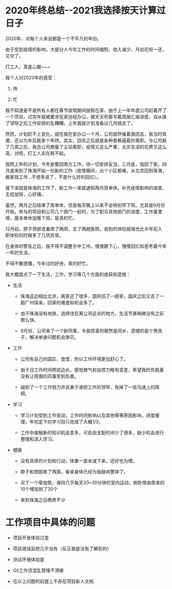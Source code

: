 # 2020年终总结--2021我选择按天计算过日子

2020年，对每个人来说都是一个不平凡的年份。

由于受到疫情的影响，大部分人今年工作的时间缩短，收入减少，月初花呗一还，又穷了。

打工人，真是心酸~~~

我个人对2020年的感受：

1. 快

2. 忙

我不知道是不是所有人都在春节疫情期间放假在家，由于上一年年底公司赶着开了一个项目，过完年就被要求在家远程办公，被天天吹着写着周报汇报进度，自从换了领导之后工作安排的乱糟糟，上年我就计划准备过几月就走了。

然而，计划赶不上变化，就在我在家办公一个月，公司居然催着我回去，我当时真傻，还以为年后能拿个年终。其实，回去之后就是各种耍赖逼着你离职。与公司耗了几周之后，我去公司商量了主动离职，疫情又这么严重，北京生活的花费又这么高，对吧，打工人实在耗不起。

按照上年的计划，今年是要回南方工作。待一切安排妥当，三月底，我回了家。四月底来到了珠海开始一份新的工作（疫情期间，出个小区都难，从北京回到珠海，搬家找工作...不想多说了，不是什么好的回忆）。

接下来就是珠海的工作了，新工作一来就通知两月周单休，补充疫情影响的进度，无偿加班，心好痛。

虽然，两月之后结束了周单休，但是每天晚上以来不会特别早下班。尤其是9月份开始，参与的项目和公司几个部门一起的，为了配合其他部门的进度，工作量激增，基本单休加晚下班，是真的忙。

12月初，脖子颈部连着疼了两周，去了两趟医院，收到的体检报错也比半年前入职体检的时候多了几项异常。

在身体的警告之后，我不得不调整手中工作。慢慢静下心，慢慢回忆和思考着今年一年的生活。

不得不敢感慨，今年过的好快，真的好忙。

我大概盘点了一下生活，工作，学习等几个方面的收获和遗憾：

* 生活

    - 珠海这边相比北京，离家近了很多，国庆回了一趟家，国庆之后又去了一趟广州探亲，回家的难度和机会多了。

    - 由于珠海没有地铁，选择住在离公司近点的地方，生活节奏稍微没有之前那么快。

    - 9月份，公司来了一个新同事，令我惊喜的居然是同乡，遗憾的是个男孩子，解决单身问题机会渺茫。

*  工作

    - 公司有自己的园区、食堂，所以工作环境更加舒心了。

    - 由于日工作时间明显边长，感觉脾气和自控力略有变差，希望我的负能量没有让周围的同事受到伤害。

    - 碰到了一个工作努力并且勇于承担工作的领导，免掉了一些沟通上的障碍。


* 学习

    - 学习计划受到工作变动，工作时间影响以及其他等等原因影响，进度缓慢，年初定下的学习目只完成了大概1/3。

    - 工作中接触新的知识机会变多，可自由支配时间少了很多，缺少机会进行整理和深入学习。

* 健康

    - 没有具体的计划和行动，体重一直未减下来，还好也为增。

    - 脖子和颈部疼了两周，看来身体已经为我敲响警钟了。

    - 买了一个瑜伽垫，保持几乎每天20~30分钟的室内运动，俯卧撑由原来的10个增加到了30个

    - 来到珠海之后晒黑不少

# 工作项目中具体的问题

- 项目开发体验过差

- 项目错误监控几乎没有（反正我是没有了解到的）

- 测试环境体验差

- Git工作流混乱管理不清晰

- 在以上问题的前提上不存在项目新人文档